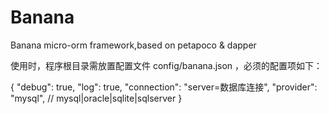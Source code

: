 # Banana  
Banana micro-orm framework,based on petapoco &amp; dapper

使用时，程序根目录需放置配置文件 config/banana.json ，必须的配置项如下：
  
{
  "debug": true,
  "log": true,
  "connection": "server=数据库连接",
  "provider": "mysql", // mysql|oracle|sqlite|sqlserver
}
